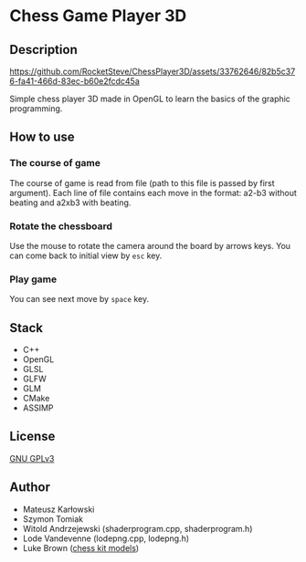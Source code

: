 # Chess Game Player 3D
## Description

https://github.com/RocketSteve/ChessPlayer3D/assets/33762646/82b5c376-fa41-466d-83ec-b60e2fcdc45a

Simple chess player 3D made in OpenGL to learn the basics of the graphic programming.
## How to use
### The course of game
The course of game is read from file (path to this file is passed by first argument). Each line of file contains each move in the format: a2-b3 without beating and a2xb3 with beating.
### Rotate the chessboard
Use the mouse to rotate the camera around the board by arrows keys. You can come back to initial view by `esc` key.
### Play game
You can see next move by `space` key.
## Stack
- C++
- OpenGL
- GLSL
- GLFW
- GLM
- CMake
- ASSIMP
## License
[GNU GPLv3](LICENSE.txt)
## Author
- Mateusz Karłowski
- Szymon Tomiak 
- Witold Andrzejewski (shaderprogram.cpp, shaderprogram.h)
- Lode Vandevenne (lodepng.cpp, lodepng.h)
- Luke Brown ([chess kit models](https://sketchfab.com/3d-models/chess-kit-94f58cabfc0044acb83c28f5b70c79f9))
